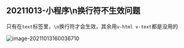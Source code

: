 ## 20211013-小程序\n换行符不生效问题

只有在`text`标签里，`\n`换行符才会生效，其余用`v-html v-text`都是没用的

![image-20211013160036710](https://i.loli.net/2021/10/13/92eCTd5LXcPR4K8.png)